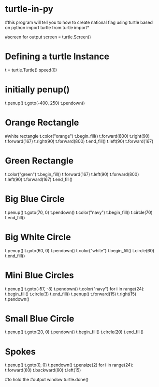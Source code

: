 # turtle-in-py
#this program will tell you to how to create national flag using turtle based on python
import turtle
from turtle import*

#screen for output
screen = turtle.Screen()

# Defining a turtle Instance
t = turtle.Turtle()
speed(0)

# initially penup()
t.penup()
t.goto(-400, 250)
t.pendown()

# Orange Rectangle 
#white rectangle
t.color("orange")
t.begin_fill()
t.forward(800)
t.right(90)
t.forward(167)
t.right(90)
t.forward(800)
t.end_fill()
t.left(90)
t.forward(167)

# Green Rectangle
t.color("green")
t.begin_fill()
t.forward(167)
t.left(90)
t.forward(800)
t.left(90)
t.forward(167)
t.end_fill()

# Big Blue Circle
t.penup()
t.goto(70, 0)
t.pendown()
t.color("navy")
t.begin_fill()
t.circle(70)
t.end_fill()

# Big White Circle
t.penup()
t.goto(60, 0)
t.pendown()
t.color("white")
t.begin_fill()
t.circle(60)
t.end_fill()

# Mini Blue Circles
t.penup()
t.goto(-57, -8)
t.pendown()
t.color("navy")
for i in range(24):
	t.begin_fill()
	t.circle(3)
	t.end_fill()
	t.penup()
	t.forward(15)
	t.right(15)
	t.pendown()
	
# Small Blue Circle
t.penup()
t.goto(20, 0)
t.pendown()
t.begin_fill()
t.circle(20)
t.end_fill()
# Spokes
t.penup()
t.goto(0, 0)
t.pendown()
t.pensize(2)
for i in range(24):
	t.forward(60)
	t.backward(60)
	t.left(15)
	
#to hold the 
#output window
turtle.done()
